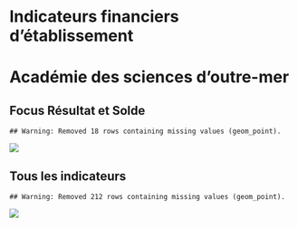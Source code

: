 Indicateurs financiers d’établissement
================

# Académie des sciences d’outre-mer

## Focus Résultat et Solde

    ## Warning: Removed 18 rows containing missing values (geom_point).

![](/home/julien/repo/cpesr/RFC/Finances/Etablissements/académie_des_sciences_d_outre_mer_files/figure-gfm/etab.focus-1.png)<!-- -->

## Tous les indicateurs

    ## Warning: Removed 212 rows containing missing values (geom_point).

![](/home/julien/repo/cpesr/RFC/Finances/Etablissements/académie_des_sciences_d_outre_mer_files/figure-gfm/etab-1.png)<!-- -->
